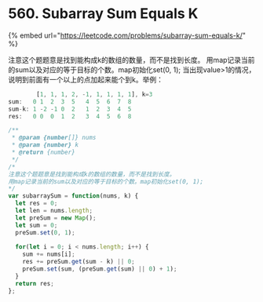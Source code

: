 # 560. Subarray Sum Equals K

{% embed url="https://leetcode.com/problems/subarray-sum-equals-k/" %}

注意这个题题意是找到能构成k的数组的数量，而不是找到长度。 用map记录当前的sum以及对应的等于目标的个数。map初始化set\(0, 1\); 当出现value&gt;1的情况，说明到前面有一个以上的点加起来能个到k。举例：

```javascript
        [1, 1, 1, 2, -1, 1, 1, 1, 1], k=3
sum:   0 1  2  3  5   4  5  6  7  8
sum-k: 1 -2 -1 0  2   1  2  3  4  5
res:   0 0  0  1  2   3  4  5  6  8
```

```javascript
/**
 * @param {number[]} nums
 * @param {number} k
 * @return {number}
 */
/*
注意这个题题意是找到能构成k的数组的数量，而不是找到长度。
用map记录当前的sum以及对应的等于目标的个数。map初始化set(0, 1);
*/
var subarraySum = function(nums, k) {
  let res = 0;
  let len = nums.length;
  let preSum = new Map();
  let sum = 0;
  preSum.set(0, 1);
  
  for(let i = 0; i < nums.length; i++) {
    sum += nums[i];
    res += preSum.get(sum - k) || 0;
    preSum.set(sum, (preSum.get(sum) || 0) + 1);
  }
  return res;
};
```


